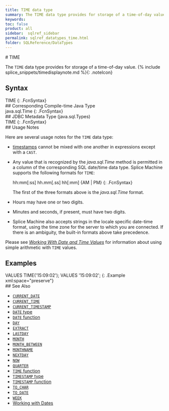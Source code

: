 ```yaml
---
title: TIME data type
summary: The TIME data type provides for storage of a time-of-day value.
keywords:
toc: false
product: all
sidebar:  sqlref_sidebar
permalink: sqlref_datatypes_time.html
folder: SQLReference/DataTypes
---
```

<section>
<div class="TopicContent" data-swiftype-index="true" markdown="1">
# TIME

The `TIME` data type provides for storage of a time-of-day value.
{% include splice_snippets/timedisplaynote.md %}{: .noteIcon}

## Syntax

<div class="fcnWrapperWide" markdown="1">
    TIME
{: .FcnSyntax}

</div>
## Corresponding Compile-time Java Type

<div class="fcnWrapperWide" markdown="1">
    java.sql.Time
{: .FcnSyntax}

</div>
## JDBC Metadata Type (java.sql.Types)

<div class="fcnWrapperWide" markdown="1">
    TIME
{: .FcnSyntax}

</div>
## Usage Notes

Here are several usage notes for the `TIME` data type:

* [timestamps](sqlref_builtinfcns_timestamp.html) cannot be mixed with
  one another in expressions except with a `CAST`.
* Any value that is recognized by the *java.sql.Time* method is
  permitted in a column of the corresponding SQL date/time data type.
  Splice Machine supports the following formats for `TIME`:
  <div class="fcnWrapperWide" markdown="1">
      hh:mm[:ss]
      hh.mm[.ss]
      hh[:mm] {AM | PM}
  {: .FcnSyntax}

  </div>

  The first of the three formats above is the *java.sql.Time* format.

* Hours may have one or two digits.
* Minutes and seconds, if present, must have two digits.
* Splice Machine also accepts strings in the locale specific date-time
  format, using the time zone for the server to which you are connected. If there is an
  ambiguity, the built-in formats above take precedence.

Please see *[Working With Date and Time
Values](developers_fundamentals_dates.html)*
for information about using simple arithmetic with `TIME` values.

## Examples

<div class="preWrapper" markdown="1">
    VALUES TIME('15:09:02');
    VALUES '15:09:02';
{: .Example xml:space="preserve"}

</div>
## See Also

* [`CURRENT_DATE`](sqlref_builtinfcns_currentdate.html)
* [`CURRENT_TIME`](sqlref_builtinfcns_currenttime.html)
* [`CURRENT_TIMESTAMP`](sqlref_builtinfcns_currenttimestamp.html)
* [`DATE` type](sqlref_datatypes_date.html)
* [`DATE` function](sqlref_builtinfcns_date.html) 
* [`DAY`](sqlref_builtinfcns_day.html) 
* [`EXTRACT`](sqlref_builtinfcns_extract.html) 
* [`LASTDAY`](sqlref_builtinfcns_day.html) 
* [`MONTH`](sqlref_builtinfcns_month.html)
* [`MONTH_BETWEEN`](sqlref_builtinfcns_monthbetween.html)
* [`MONTHNAME`](sqlref_builtinfcns_monthname.html) 
* [`NEXTDAY`](sqlref_builtinfcns_day.html) 
* [`NOW`](sqlref_builtinfcns_now.html)
* [`QUARTER`](sqlref_builtinfcns_quarter.html)
* [`TIME` function](sqlref_datatypes_time.html)
* [`TIMESTAMP` type](sqlref_datatypes_timestamp.html) 
* [`TIMESTAMP` function](sqlref_builtinfcns_timestamp.html) 
* [`TO_CHAR`](sqlref_builtinfcns_char.html) 
* [`TO_DATE`](sqlref_builtinfcns_date.html)
* [`WEEK`](sqlref_builtinfcns_week.html)
* [Working with Dates](developers_fundamentals_dates.html)

</div>
</section>
